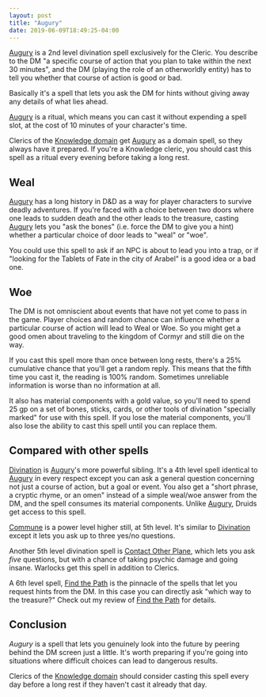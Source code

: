 ```yaml
---
layout: post
title: "Augury"
date: 2019-06-09T18:49:25-04:00
---
```


[Augury](https://www.dndbeyond.com/spells/augury) is a 2nd level divination spell exclusively for the Cleric. You describe to the DM "a specific course of action that you plan to take within the next 30 minutes", and the DM (playing the role of an otherworldly entity) has to tell you whether that course of action is good or bad.

Basically it's a spell that lets you ask the DM for hints without giving away any details of what lies ahead.

[Augury](https://www.dndbeyond.com/spells/augury) is a ritual, which means you can cast it without expending a spell slot, at the cost of 10 minutes of your character's time.

Clerics of the [Knowledge domain](https://www.dndbeyond.com/classes/cleric#KnowledgeDomain) get [Augury](https://www.dndbeyond.com/spells/augury) as a domain spell, so they always have it prepared. If you're a Knowledge cleric, you should cast this spell as a ritual every evening before taking a long rest.


## Weal

[Augury](https://www.dndbeyond.com/spells/augury) has a long history in D&D as a way for player characters to survive deadly adventures. If you're faced with a choice between two doors where one leads to sudden death and the other leads to the treasure, casting [Augury](https://www.dndbeyond.com/spells/augury) lets you "ask the bones" (i.e. force the DM to give you a hint) whether a particular choice of door leads to "weal" or "woe".

You could use this spell to ask if an NPC is about to lead you into a trap, or if "looking for the Tablets of Fate in the city of Arabel" is a good idea or a bad one.

## Woe

The DM is not omniscient about events that have not yet come to pass in the game. Player choices and random chance can influence whether a particular course of action will lead to Weal or Woe. So you might get a good omen about traveling to the kingdom of Cormyr and still die on the way.

If you cast this spell more than once between long rests, there's a 25% cumulative chance that you'll get a random reply. This means that the fifth time you cast it, the reading is 100% random. Sometimes unreliable information is worse than no information at all.

It also has material components with a gold value, so you'll need to spend 25 gp on a set of bones, sticks, cards, or other tools of divination "specially marked" for use with this spell. If you lose the material components, you'll also lose the ability to cast this spell until you can replace them.

## Compared with other spells

[Divination](https://www.dndbeyond.com/spells/divination) is [Augury](https://www.dndbeyond.com/spells/augury)'s more powerful sibling. It's a 4th level spell identical to [Augury](https://www.dndbeyond.com/spells/augury) in every respect except you can ask a general question concerning not just a course of action, but a goal or event. You also get a "short phrase, a cryptic rhyme, or an omen" instead of a simple weal/woe answer from the DM, and the spell consumes its material components. Unlike [Augury](https://www.dndbeyond.com/spells/augury), Druids get access to this spell.

[Commune](https://www.dndbeyond.com/spells/commune) is a power level higher still, at 5th level. It's similar to [Divination](https://www.dndbeyond.com/spells/divination) except it lets you ask up to three yes/no questions.

Another 5th level divination spell is [Contact Other Plane](https://www.dndbeyond.com/spells/contact-other-plane), which lets you ask _five_ questions, but with a chance of taking psychic damage and going insane. Warlocks get this spell in addition to Clerics.

A 6th level spell, [Find the Path](http://5espellreviews.com/2018/06/21/find-the-path.html) is the pinnacle of the spells that let you request hints from the DM. In this case you can directly ask "which way to the treasure?" Check out my review of [Find the Path](http://5espellreviews.com/2018/06/21/find-the-path.html) for details.

## Conclusion

_Augury_ is a spell that lets you genuinely look into the future by peering behind the DM screen just a little. It's worth preparing if you're going into situations where difficult choices can lead to dangerous results.

Clerics of the [Knowledge domain](https://www.dndbeyond.com/classes/cleric#KnowledgeDomain) should consider casting this spell every day before a long rest if they haven't cast it already that day.


